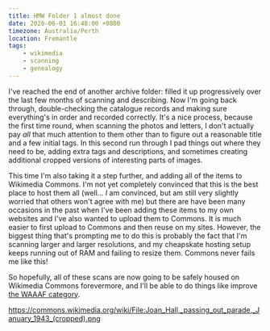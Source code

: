 ```yaml
---
title: HMW Folder 1 almost done
date: 2020-06-01 16:48:00 +0800
timezone: Australia/Perth
location: Fremantle
tags:
    - wikimedia
    - scanning
    - genealogy
---
```

I've reached the end of another archive folder: filled it up progressively over the last few months of scanning and describing.
Now I'm going back through, double-checking the catalogue records and making sure everything's in order and recorded correctly.
It's a nice process, because the first time round, when scanning the photos and letters,
I don't actually pay *all* that much attention to them other than to figure out a reasonable title and a few initial tags.
In this second run through I pad things out where they need to be, adding extra tags and descriptions,
and sometimes creating additional cropped versions of interesting parts of images.

This time I'm also taking it a step further, and adding all of the items to Wikimedia Commons.
I'm not yet completely convinced that this is the best place to host them all
(well… *I* am convinced, but am still very slightly worried that others won't agree with me)
but there are have been many occasions in the past when I've been adding these items to my own websites
and I've also wanted to upload them to Commons.
It is much easier to first upload to Commons and then reuse on my sites.
However, the biggest thing that's prompting me to do this is probably the fact that I'm scanning larger and larger resolutions,
and my cheapskate hosting setup keeps running out of RAM and failing to resize them.
Commons never fails me like this!

So hopefully, all of these scans are now going to be safely housed on Wikimedia Commons forevermore,
and I'll be able to do things like improve
[the WAAAF category](https://commons.wikimedia.org/wiki/Category:Women%27s_Auxiliary_Australian_Air_Force).

https://commons.wikimedia.org/wiki/File:Joan_Hall,_passing_out_parade,_January_1943_(cropped).png
